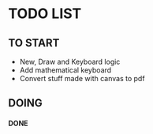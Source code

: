 # TODO LIST

## TO START

- New, Draw and Keyboard logic
- Add mathematical keyboard
- Convert stuff made with canvas to pdf



## DOING


#### DONE